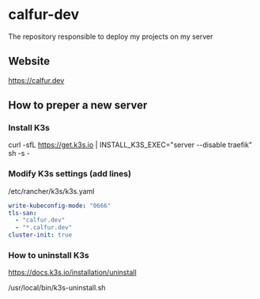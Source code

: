 # calfur-dev
The repository responsible to deploy my projects on my server

## Website
https://calfur.dev

## How to preper a new server

### Install K3s

curl -sfL https://get.k3s.io | INSTALL_K3S_EXEC="server --disable traefik" sh -s -

### Modify K3s settings (add lines)

/etc/rancher/k3s/k3s.yaml

```yaml
write-kubeconfig-mode: "0666"
tls-san:
  - "calfur.dev"
  - "*.calfur.dev"
cluster-init: true
```


### How to uninstall K3s
https://docs.k3s.io/installation/uninstall

/usr/local/bin/k3s-uninstall.sh

